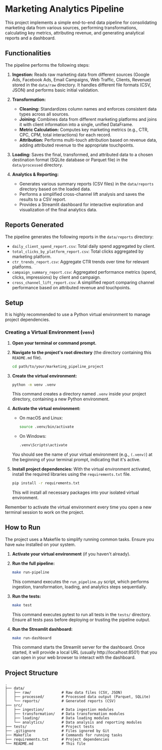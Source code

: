 # Marketing Analytics Pipeline

This project implements a simple end-to-end data pipeline for consolidating marketing data from various sources, performing transformations, calculating key metrics, attributing revenue, and generating analytical reports and a dashboard.

## Functionalities

The pipeline performs the following steps:

1. **Ingestion:** Reads raw marketing data from different sources (Google Ads, Facebook Ads, Email Campaigns, Web Traffic, Clients, Revenue) stored in the `data/raw` directory. It handles different file formats (CSV, JSON) and performs basic initial validation.

2. **Transformation:**
   * **Cleaning:** Standardizes column names and enforces consistent data types across all sources.
   * **Joining:** Combines data from different marketing platforms and joins it with client information into a single, unified DataFrame.
   * **Metric Calculation:** Computes key marketing metrics (e.g., CTR, CPC, CPM, total interactions) for each record.
   * **Attribution:** Performs multi-touch attribution based on revenue data, adding attributed revenue to the appropriate touchpoints.

3. **Loading:** Saves the final, transformed, and attributed data to a chosen destination format (SQLite database or Parquet file) in the `data/processed` directory.

4. **Analytics & Reporting:**
   * Generates various summary reports (CSV files) in the `data/reports` directory based on the loaded data.
   * Performs a simplified cross-channel lift analysis and saves the results to a CSV report.
   * Provides a Streamlit dashboard for interactive exploration and visualization of the final analytics data.

## Reports Generated

The pipeline generates the following reports in the `data/reports` directory:

* `daily_client_spend_report.csv`: Total daily spend aggregated by client.
* `total_clicks_by_platform_report.csv`: Total clicks aggregated by marketing platform.
* `ctr_trends_report.csv`: Aggregate CTR trends over time for relevant platforms.
* `campaign_summary_report.csv`: Aggregated performance metrics (spend, clicks, impressions) by client and campaign.
* `cross_channel_lift_report.csv`: A simplified report comparing channel performance based on attributed revenue and touchpoints.

## Setup

It is highly recommended to use a Python virtual environment to manage project dependencies.

### Creating a Virtual Environment (`venv`)

1. **Open your terminal or command prompt.**

2. **Navigate to the project's root directory** (the directory containing this `README.md` file).
   ```bash
   cd path/to/your/marketing_pipeline_project
   ```

3. **Create the virtual environment:**
   ```bash
   python -m venv .venv
   ```
   This command creates a directory named `.venv` inside your project directory, containing a new Python environment.

4. **Activate the virtual environment:**
   * On macOS and Linux:
     ```bash
     source .venv/bin/activate
     ```
   * On Windows:
     ```bash
     .venv\Scripts\activate
     ```
   You should see the name of your virtual environment (e.g., `(.venv)`) at the beginning of your terminal prompt, indicating that it's active.

5. **Install project dependencies:** With the virtual environment activated, install the required libraries using the `requirements.txt` file.
   ```bash
   pip install -r requirements.txt
   ```
   This will install all necessary packages into your isolated virtual environment.

Remember to activate the virtual environment every time you open a new terminal session to work on the project.

## How to Run

The project uses a Makefile to simplify running common tasks. Ensure you have `make` installed on your system.

1. **Activate your virtual environment** (if you haven't already).

2. **Run the full pipeline:**
   ```bash
   make run-pipeline
   ```
   This command executes the `run_pipeline.py` script, which performs ingestion, transformation, loading, and analytics steps sequentially.

3. **Run the tests:**
   ```bash
   make test
   ```
   This command executes pytest to run all tests in the `tests/` directory. Ensure all tests pass before deploying or trusting the pipeline output.

4. **Run the Streamlit dashboard:**
   ```bash
   make run-dashboard
   ```
   This command starts the Streamlit server for the dashboard. Once started, it will provide a local URL (usually http://localhost:8501) that you can open in your web browser to interact with the dashboard.

## Project Structure

```
.
├── data/
│   ├── raw/              # Raw data files (CSV, JSON)
│   ├── processed/        # Processed data output (Parquet, SQLite)
│   └── reports/          # Generated reports (CSV)
├── src/
│   ├── ingestion/        # Data ingestion modules
│   ├── transformation/   # Data transformation modules
│   ├── loading/          # Data loading modules
│   └── analytics/        # Data analysis and reporting modules
├── tests/                # Project tests
├── .gitignore            # Files ignored by Git
├── Makefile              # Commands for running tasks
├── requirements.txt      # Project dependencies
└── README.md             # This file
```